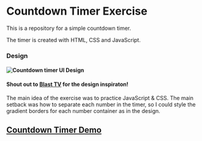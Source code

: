 # Countdown Timer Exercise

<p>This is a repository for a simple countdown timer.</p>

<p>The timer is created with HTML, CSS and JavaScript.</p>

### Design
#### ![Countdown timer UI Design](https://github.com/user-attachments/assets/cb7609cc-2ace-4ea2-b2aa-90edf6e19c59)
#### Shout out to [Blast TV](https://blast.tv/) for the design inspiraton!

<p>The main idea of the exercise was to practice JavaScript & CSS.
The main setback was how to separate each number in the timer, so I could style the gradient borders for each number container as in the design.</p>

## [Countdown Timer Demo](https://tisteedur.github.io/countdown-timer/)

